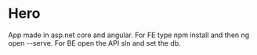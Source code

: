 # Hero
App made in asp.net core and angular.
For FE type npm install and then ng open --serve.
For BE open the API sln and set the db.

